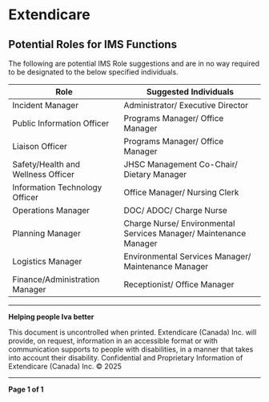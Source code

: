 # Extendicare

## Potential Roles for IMS Functions

The following are potential IMS Role suggestions and are in no way required to be designated to the below specified individuals.

| Role                                      | Suggested Individuals                                      |
|-------------------------------------------|-----------------------------------------------------------|
| Incident Manager                          | Administrator/ Executive Director                          |
| Public Information Officer                | Programs Manager/ Office Manager                           |
| Liaison Officer                           | Programs Manager/ Office Manager                           |
| Safety/Health and Wellness Officer        | JHSC Management Co-Chair/ Dietary Manager                 |
| Information Technology Officer            | Office Manager/ Nursing Clerk                               |
| Operations Manager                        | DOC/ ADOC/ Charge Nurse                                    |
| Planning Manager                          | Charge Nurse/ Environmental Services Manager/ Maintenance Manager |
| Logistics Manager                         | Environmental Services Manager/ Maintenance Manager        |
| Finance/Administration Manager            | Receptionist/ Office Manager                               |

----

**Helping people Iva better**

This document is uncontrolled when printed. Extendicare (Canada) Inc. will provide, on request, information in an accessible format or with communication supports to people with disabilities, in a manner that takes into account their disability. Confidential and Proprietary Information of Extendicare (Canada) Inc. © 2025

----

**Page 1 of 1**